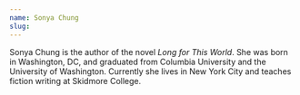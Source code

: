 ```yaml
---
name: Sonya Chung
slug:
---
```



Sonya Chung is the author of the novel *Long for This World*. She was born in Washington, DC, and graduated from Columbia University and the University of Washington. Currently she lives in New York City and teaches fiction writing at Skidmore College.